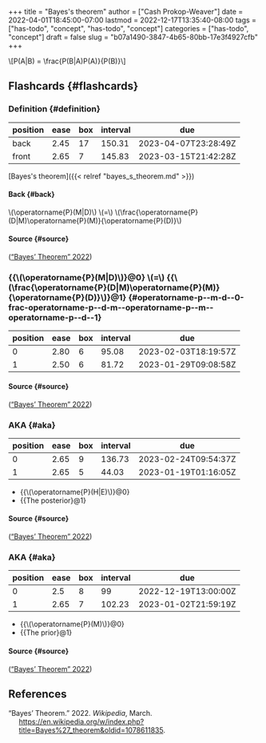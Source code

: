 +++
title = "Bayes's theorem"
author = ["Cash Prokop-Weaver"]
date = 2022-04-01T18:45:00-07:00
lastmod = 2022-12-17T13:35:40-08:00
tags = ["has-todo", "concept", "has-todo", "concept"]
categories = ["has-todo", "concept"]
draft = false
slug = "b07a1490-3847-4b65-80bb-17e3f4927cfb"
+++

\\[P(A|B) = \frac{P(B|A)P(A)}{P(B)}\\]


## Flashcards {#flashcards}


### Definition {#definition}

| position | ease | box | interval | due                  |
|----------|------|-----|----------|----------------------|
| back     | 2.45 | 17  | 150.31   | 2023-04-07T23:28:49Z |
| front    | 2.65 | 7   | 145.83   | 2023-03-15T21:42:28Z |

[Bayes's theorem]({{< relref "bayes_s_theorem.md" >}})


#### Back {#back}

\\(\operatorname{P}(M|D)\\) \\(=\\) \\(\frac{\operatorname{P}(D|M)\operatorname{P}(M)}{\operatorname{P}(D)}\\)


#### Source {#source}

(<a href="#citeproc_bib_item_1">“Bayes’ Theorem” 2022</a>)


### {{\\(\operatorname{P}(M|D)\\)}@0} \\(=\\) {{\\(\frac{\operatorname{P}(D|M)\operatorname{P}(M)}{\operatorname{P}(D)}\\)}@1} {#operatorname-p--m-d--0-frac-operatorname-p--d-m--operatorname-p--m--operatorname-p--d--1}

| position | ease | box | interval | due                  |
|----------|------|-----|----------|----------------------|
| 0        | 2.80 | 6   | 95.08    | 2023-02-03T18:19:57Z |
| 1        | 2.50 | 6   | 81.72    | 2023-01-29T09:08:58Z |


#### Source {#source}

(<a href="#citeproc_bib_item_1">“Bayes’ Theorem” 2022</a>)


### AKA {#aka}

| position | ease | box | interval | due                  |
|----------|------|-----|----------|----------------------|
| 0        | 2.65 | 9   | 136.73   | 2023-02-24T09:54:37Z |
| 1        | 2.65 | 5   | 44.03    | 2023-01-19T01:16:05Z |

-   {{\\(\operatorname{P}(H|E)\\)}@0}
-   {{The posterior}@1}


#### Source {#source}

(<a href="#citeproc_bib_item_1">“Bayes’ Theorem” 2022</a>)


### AKA {#aka}

| position | ease | box | interval | due                  |
|----------|------|-----|----------|----------------------|
| 0        | 2.5  | 8   | 99       | 2022-12-19T13:00:00Z |
| 1        | 2.65 | 7   | 102.23   | 2023-01-02T21:59:19Z |

-   {{\\(\operatorname{P}(M)\\)}@0}
-   {{The prior}@1}


#### Source {#source}

(<a href="#citeproc_bib_item_1">“Bayes’ Theorem” 2022</a>)

## References

<style>.csl-entry{text-indent: -1.5em; margin-left: 1.5em;}</style><div class="csl-bib-body">
  <div class="csl-entry"><a id="citeproc_bib_item_1"></a>“Bayes’ Theorem.” 2022. <i>Wikipedia</i>, March. <a href="https://en.wikipedia.org/w/index.php?title=Bayes%27_theorem&oldid=1078611835">https://en.wikipedia.org/w/index.php?title=Bayes%27_theorem&#38;oldid=1078611835</a>.</div>
</div>
